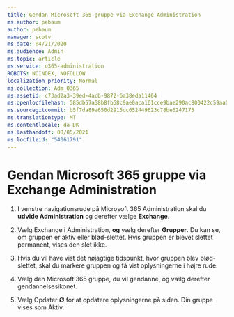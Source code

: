 ```yaml
---
title: Gendan Microsoft 365 gruppe via Exchange Administration
ms.author: pebaum
author: pebaum
manager: scotv
ms.date: 04/21/2020
ms.audience: Admin
ms.topic: article
ms.service: o365-administration
ROBOTS: NOINDEX, NOFOLLOW
localization_priority: Normal
ms.collection: Adm_O365
ms.assetid: c73ad2a3-39ed-4acb-9872-6a38eda11464
ms.openlocfilehash: 585db57a58b8fb58c9ae0aca161cce9bae290ac800422c59aa053ee7f19461fd
ms.sourcegitcommit: b5f7da89a650d2915dc652449623c78be6247175
ms.translationtype: MT
ms.contentlocale: da-DK
ms.lasthandoff: 08/05/2021
ms.locfileid: "54061791"
---
```

# <a name="restore-a-microsoft-365-group-using-the-exchange-admin-center"></a>Gendan Microsoft 365 gruppe via Exchange Administration

1. I venstre navigationsrude på Microsoft 365 Administration skal du **udvide Administration** og derefter vælge **Exchange**.
    
2. Vælg Exchange i Administration, **og** vælg derefter **Grupper**. Du kan se, om gruppen er aktiv eller blød-slettet. Hvis gruppen er blevet slettet permanent, vises den slet ikke.
    
3. Hvis du vil have vist det nøjagtige tidspunkt, hvor gruppen blev blød-slettet, skal du markere gruppen og få vist oplysningerne i højre rude.
    
4. Vælg den Microsoft 365 gruppe, du vil gendanne, og vælg derefter gendannelsesikonet.
    
5. Vælg Opdater ![Ikonet Opdater](media/6464df90-2a91-4c1f-92a6-9a38c7696ac3.gif) for at opdatere oplysningerne på siden. Din gruppe vises som Aktiv. 
    

